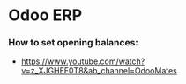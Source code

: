 # Odoo ERP

### How to set opening balances:
- https://www.youtube.com/watch?v=z_XJGHEF0T8&ab_channel=OdooMates
